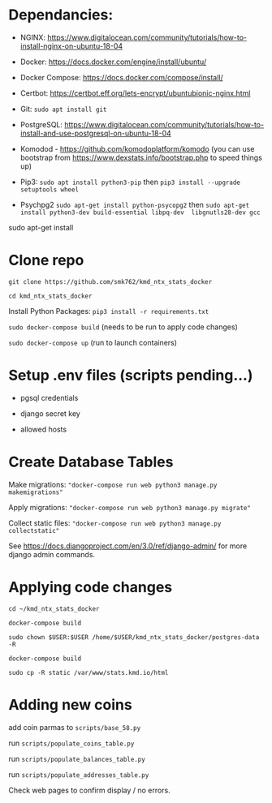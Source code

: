 # Dependancies:

- NGINX:  https://www.digitalocean.com/community/tutorials/how-to-install-nginx-on-ubuntu-18-04

- Docker: https://docs.docker.com/engine/install/ubuntu/

- Docker Compose: https://docs.docker.com/compose/install/

- Certbot: https://certbot.eff.org/lets-encrypt/ubuntubionic-nginx.html

- Git: `sudo apt install git`

- PostgreSQL: https://www.digitalocean.com/community/tutorials/how-to-install-and-use-postgresql-on-ubuntu-18-04

- Komodod - https://github.com/komodoplatform/komodo (you can use bootstrap from https://www.dexstats.info/bootstrap.php to speed things up)

- Pip3: `sudo apt install python3-pip` then `pip3 install --upgrade setuptools wheel`

- Psychpg2 `sudo apt-get install python-psycopg2` then `sudo apt-get install python3-dev build-essential libpq-dev  libgnutls28-dev gcc`

sudo apt-get install
# Clone repo
`git clone https://github.com/smk762/kmd_ntx_stats_docker`

`cd kmd_ntx_stats_docker`

Install Python Packages: `pip3 install -r requirements.txt` 

`sudo docker-compose build`  (needs to be run to apply code changes)

`sudo docker-compose up` (run to launch containers)

# Setup .env files (scripts pending...)
- pgsql credentials

- django secret key

- allowed hosts

# Create Database Tables

Make migrations: `"docker-compose run web python3 manage.py makemigrations"`

Apply migrations: `"docker-compose run web python3 manage.py migrate"`

Collect static files: `"docker-compose run web python3 manage.py collectstatic"`

See https://docs.djangoproject.com/en/3.0/ref/django-admin/ for more django admin commands.

# Applying code changes
`cd ~/kmd_ntx_stats_docker`

`docker-compose build`

`sudo chown $USER:$USER /home/$USER/kmd_ntx_stats_docker/postgres-data -R`

`docker-compose build`

`sudo cp -R static /var/www/stats.kmd.io/html`

# Adding new coins

add coin parmas to `scripts/base_58.py`

run `scripts/populate_coins_table.py`

run `scripts/populate_balances_table.py`

run `scripts/populate_addresses_table.py`

Check web pages to confirm display / no errors.
